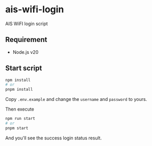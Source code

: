 # ais-wifi-login

AIS WiFI login script

## Requirement

- Node.js v20

## Start script

```bash
npm install
# or
pnpm install
```

Copy `.env.example` and change the `username` and `password` to yours.

Then execute

```bash
npm run start
# or
pnpm start
```

And you'll see the success login status result.